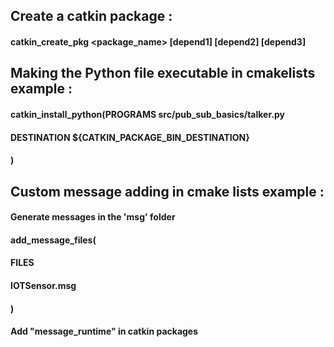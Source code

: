 ## Create a catkin package :
#### catkin_create_pkg <package_name> [depend1] [depend2] [depend3] 

## Making the Python file executable in cmakelists example :
####   catkin_install_python(PROGRAMS src/pub_sub_basics/talker.py
####    DESTINATION ${CATKIN_PACKAGE_BIN_DESTINATION}
####    )

## Custom message adding in cmake lists example :
####    Generate messages in the 'msg' folder
####    add_message_files(
####    FILES
####    IOTSensor.msg 
####    )

####  Add "message_runtime" in catkin packages
 